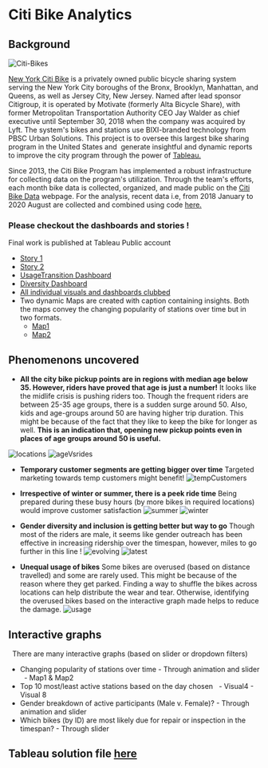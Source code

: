 # Citi Bike Analytics
## Background

![Citi-Bikes](Images/citi-bike-station-bikes.jpg)

[New York Citi Bike](https://en.wikipedia.org/wiki/Citi_Bike) is a privately owned public bicycle sharing system serving the New York City boroughs of the Bronx, Brooklyn, Manhattan, and Queens, as well as Jersey City, New Jersey. Named after lead sponsor Citigroup, it is operated by Motivate (formerly Alta Bicycle Share), with former Metropolitan Transportation Authority CEO Jay Walder as chief executive until September 30, 2018 when the company was acquired by Lyft. The system's bikes and stations use BIXI-branded technology from PBSC Urban Solutions. This project is to oversee this largest bike sharing program in the United States and  generate insightful and dynamic reports to improve the city program through the power of [Tableau.](https://www.tableau.com/)

Since 2013, the Citi Bike Program has implemented a robust infrastructure for collecting data on the program's utilization. Through the team's efforts, each month bike data is collected, organized, and made public on the [Citi Bike Data](https://www.citibikenyc.com/system-data) webpage. For the analysis, recent data i.e, from 2018 January to 2020 August are collected and combined using code [here.](Code/DataMerge_2018_Jan_to_2020_August.ipynb)

### Please checkout the dashboards and stories !

Final work is published at Tableau Public account
- [Story 1](https://public.tableau.com/profile/bincy.narath#!/vizhome/NewYork_CitiBikeData_InsightsStory1/Story1)
- [Story 2](https://public.tableau.com/profile/bincy.narath#!/vizhome/NewYork_CitiBikeData_InsightsStory1/Story2)
- [UsageTransition Dashboard](https://public.tableau.com/profile/bincy.narath#!/vizhome/NewYork_CitiBikeData_Insights_UsageTransition/UsageTransition)
- [Diversity Dashboard](https://public.tableau.com/profile/bincy.narath#!/vizhome/NewYork_CitiBikeData_Insights_Diversity/DiversityDashboard)
- [All individual visuals and dashboards clubbed](https://public.tableau.com/profile/bincy.narath#!/vizhome/NewYork_CitiBikeData_Insights_Combined_Visuals/Combined)
- Two dynamic Maps are created with caption containing insights. Both the maps convey the changing popularity of stations over time but in two formats.
  - [Map1](https://public.tableau.com/profile/bincy.narath#!/vizhome/NewYork_CitiBikeData_Insights_Map1/Map1)
  - [Map2](https://public.tableau.com/profile/bincy.narath#!/vizhome/NewYork_CitiBikeData_Insights_Map1/Map2)


## Phenomenons uncovered

- **All the city bike pickup points are in regions with median age below 35. However, riders have proved that age is just a number!**
It looks like the midlife crisis is pushing riders too. Though the frequent riders are between 25-35 age groups, there is a sudden surge around 50. Also, kids and age-groups around 50 are having higher trip duration. This might be because of the fact that they like to keep the bike for longer as well. **This is an indication that, opening new pickup points even in places of age groups around 50 is useful.**

![locations](Images/ph1.png)
![ageVsrides](Images/ph2.png)

- **Temporary customer segments are getting bigger over time** Targeted marketing towards temp customers might benefit!
![tempCustomers](Images/ph3.png)

- **Irrespective of winter or summer, there is a peek ride time** Being prepared during these busy hours (by more bikes in required locations) would improve customer satisfaction
![summer](Images/ph4.png)
![winter](Images/ph5.png)

- **Gender diversity and inclusion is getting better but way to go** Though most of the riders are male, it seems like gender outreach has been effective in increasing ridership over the timespan, however, miles to go further in this line ! 
![evolving](Images/ph6.png)
![latest](Images/ph7.png)

- **Unequal usage of bikes**
Some bikes are overused (based on distance travelled) and some are rarely used. This might be because of the reason where they get parked. 
Finding a way to shuffle the bikes across locations can help distribute the wear and tear. Otherwise, identifying the overused bikes based on the interactive graph made helps to reduce the damage.
![usage](Images/ph8.png)

## Interactive graphs
  
There are many interactive graphs (based on slider or dropdown filters)
- Changing popularity of stations over time - Through animation and slider
  - Map1 & Map2
- Top 10 most/least active stations based on the day chosen
  - Visual4 - Visual 8 
- Gender breakdown of active participants (Male v. Female)? - Through animation and slider
- Which bikes (by ID) are most likely due for repair or inspection in the timespan? - Through slider

## Tableau solution file [here](FinalSubmission.twbx)
